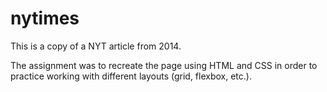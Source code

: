 # nytimes

This is a copy of a NYT article from 2014.  

The assignment was to recreate the page using HTML and CSS in order to practice working with different layouts (grid, flexbox, etc.).
